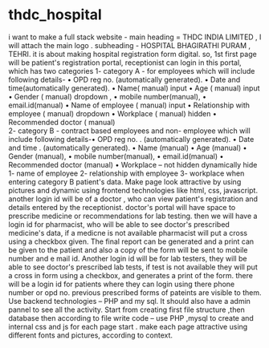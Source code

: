 # thdc_hospital
i want to make a full stack website - main heading = THDC INDIA LIMITED , I will attach the main logo . subheading - HOSPITAL BHAGIRATHI PURAM , TEHRI.  it is about making hospital registration form digital.  so,  1st  first page will be patient's registration portal, receptionist can login in this portal,  which has two categories  1- category A - for employees which will include following details- •	OPD  reg no. (automatically generated).
•	Date and time(automatically generated).
•	Name( manual) input 
•	Age ( manual) input
•	Gender ( manual) dropdown   , 
•	mobile number(manual),
•	email.id(manual)
•	Name of employee ( manual)  input
•	Relationship with employee ( manual) dropdown
•	Workplace ( manual)  hidden
•	Recommended doctor ( manual)    
2- category B - contract based employees and non- employee which will include following details-•	OPD reg no. . (automatically generated).
•	Date and time . (automatically generated).
•	Name   (manual)
•	Age (manual)
•	Gender  (manual), 
•	mobile number(manual),
•	email.id(manual)
•	Recommended doctor  (manual)
•	Workplace – not hidden
dynamically hide  1- name of employee  2- relationship with employee 3- workplace  when entering category B patient's data. Make page look attractive by using pictures and dynamic using frontend technologies like html, css, javascript.  another login id will be of a doctor ,  who can view  patient's registration and details entered by the receptionist. doctor's portal will have space to prescribe medicine or recommendations for lab testing.   then we will have a login id for pharmacist, who will be able to see doctor's prescribed medicine's data, if a medicne is not available pharmacist will put a cross using a checkbox given.  The final report can be generated and a print can be given to the patient and also a copy of the form will be sent to mobile number and e mail id.  Another  login id will be for lab testers, they will be able to see doctor's prescribed lab tests, if test is not available they will put a cross in form using a checkbox, and generates a print of the form. there will be a login id for patients where they can login using there phone number or opd no.   previous prescribed forms of pateints are visible to them. Use backend technologies – PHP and my sql. It should also have a admin pannel to see all the activity. Start from creating first file structure ,then database then according to file write code – use PHP ,mysql to create and internal css and js for each page start . make each page attractive using different fonts and pictures, according to context.

